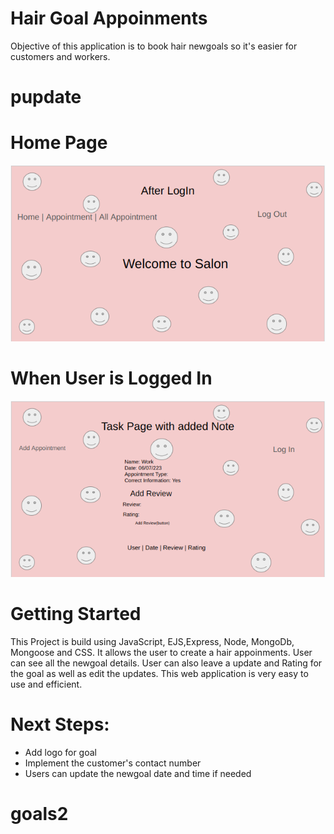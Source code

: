 # Hair Goal Appoinments

Objective of this application is to book hair newgoals so it's easier for customers and workers.

# pupdate

# Home Page

![Alt text](<Screenshot from 2023-07-14 09-51-25.png>)

# When User is Logged In

![Alt text](<Screenshot from 2023-07-14 09-52-28.png>)

# Getting Started

This Project is build using JavaScript, EJS,Express, Node, MongoDb, Mongoose and CSS. It allows the user to create a hair appoinments. User can see all the
newgoal details. User can also leave a update and Rating for the goal as well as edit the updates.
This web application is very easy to use and efficient.

# Next Steps:

- Add logo for goal
- Implement the customer's contact number
- Users can update the newgoal date and time if needed
# goals2
